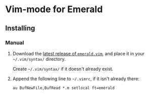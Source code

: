 # Vim-mode for Emerald

## Installing

### Manual

  1. Download the [latest release of `emerald.vim`](https://github.com/emerald/modes-vim/releases/download/v2019.1.0/emerald.vim),
     and place it in your `~/.vim/syntax/` directory.

     Create `~/.vim/syntax/` if it doesn't already exist.
  2. Append the following line to `~/.vimrc`, if it isn't already there:
     ```
     au BufNewFile,BufRead *.m setlocal ft=emerald
     ```
